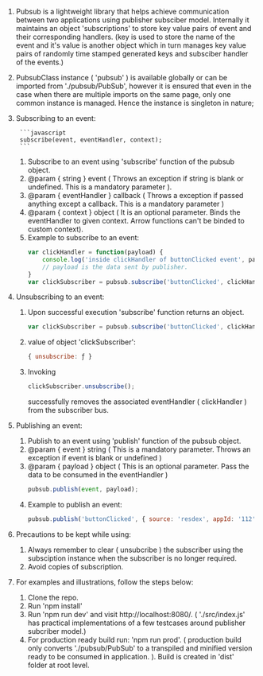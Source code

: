 1. Pubsub is a lightweight library that helps achieve communication between two applications using           publisher subsciber model. Internally it maintains an object 'subscriptions' to store key value pairs     of event and their corresponding handlers. (key is used to store the name of the event and it's value     is another object which in turn manages key value pairs of randomly time stamped generated keys and       subsciber handler of the events.)

2. PubsubClass instance ( 'pubsub' ) is available globally or can be imported from './pubsub/PubSub', 
   however it is ensured that even in the case when there are multiple imports on the same page, only one common instance is managed. Hence the instance is singleton in nature;

3. Subscribing to an event:

        ```javascript
        subscribe(event, eventHandler, context);
        ``` 
    1. Subscribe to an event using 'subscribe' function of the pubsub object.
    2. @param { string }  event ( Throws an exception if string is blank or undefined. This is a mandatory      parameter ). 
    3. @param { eventHandler } callback ( Throws a exception if passed anything except a callback. This is a mandatory parameter )
    4. @param { context } object ( It is an optional parameter. Binds the eventHandler to given context. Arrow functions can't be binded to custom context).
    5. Example to subscribe to an event:
        ````javascript
        var clickHandler = function(payload) {
            console.log('inside clickHandler of buttonClicked event', payload); 
            // payload is the data sent by publisher.
        }
        var clickSubscriber = pubsub.subscribe('buttonClicked', clickHandler, this);

4. Unsubscribing to an event:
    1. Upon successful execution 'subscribe' function returns an object.
        ```javascript
        var clickSubscriber = pubsub.subscribe('buttonClicked', clickHandler, this);
        ```
    2. value of object 'clickSubscriber': 
        ```javascript
        { unsubscribe: ƒ }
        ```
    3. Invoking 
        ```javascript
        clickSubscriber.unsubscribe();
        ``` 
        successfully removes the associated eventHandler ( clickHandler ) from the subscriber bus.

5. Publishing an event:
    1. Publish to an event using 'publish' function of the pubsub object.
    2. @param { event } string ( This is a mandatory parameter. Throws an exception if event is blank or undefined )
    3. @param { payload } object ( This is an optional parameter. Pass the data to be consumed in the eventHandler )
        ```javascript
        pubsub.publish(event, payload);
        ````
    5. Example to publish an event:
        ```javascript
        pubsub.publish('buttonClicked', { source: 'resdex', appId: '112'});
        ```

6. Precautions to be kept while using:
    1. Always remember to clear ( unsubcribe ) the subscriber using the subsciption instance when the 
    subscriber is no longer required. 
    2. Avoid copies of subscription.

7. For examples and illustrations, follow the steps below:
    1. Clone the repo.
    2. Run 'npm install'
    3. Run 'npm run dev' and visit http://localhost:8080/. ( './src/index.js' has practical implementations of a few testcases around publisher subcriber model.)
    4. For production ready build run: 'npm run prod'. ( production build only converts './pubsub/PubSub' to a transpiled and minified version ready to be consumed in application. ). Build is created in 'dist' folder at root level.